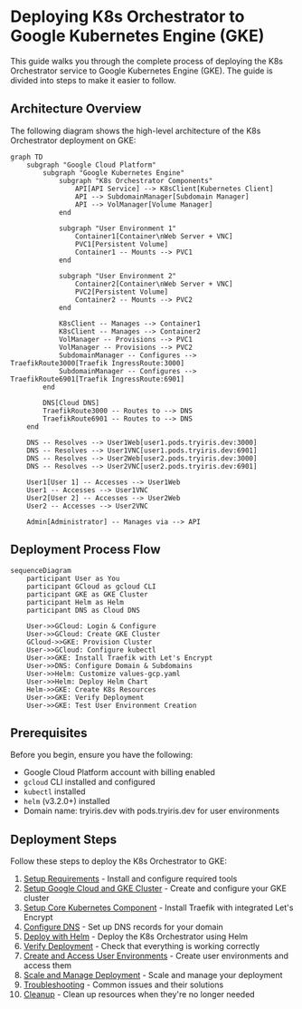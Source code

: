 # Deploying K8s Orchestrator to Google Kubernetes Engine (GKE)

This guide walks you through the complete process of deploying the K8s Orchestrator service to Google Kubernetes Engine (GKE). The guide is divided into steps to make it easier to follow.

## Architecture Overview

The following diagram shows the high-level architecture of the K8s Orchestrator deployment on GKE:

```mermaid
graph TD
    subgraph "Google Cloud Platform"
        subgraph "Google Kubernetes Engine"
            subgraph "K8s Orchestrator Components"
                API[API Service] --> K8sClient[Kubernetes Client]
                API --> SubdomainManager[Subdomain Manager]
                API --> VolManager[Volume Manager]
            end

            subgraph "User Environment 1"
                Container1[Container\nWeb Server + VNC]
                PVC1[Persistent Volume]
                Container1 -- Mounts --> PVC1
            end

            subgraph "User Environment 2"
                Container2[Container\nWeb Server + VNC]
                PVC2[Persistent Volume]
                Container2 -- Mounts --> PVC2
            end

            K8sClient -- Manages --> Container1
            K8sClient -- Manages --> Container2
            VolManager -- Provisions --> PVC1
            VolManager -- Provisions --> PVC2
            SubdomainManager -- Configures --> TraefikRoute3000[Traefik IngressRoute:3000]
            SubdomainManager -- Configures --> TraefikRoute6901[Traefik IngressRoute:6901]
        end

        DNS[Cloud DNS]
        TraefikRoute3000 -- Routes to --> DNS
        TraefikRoute6901 -- Routes to --> DNS
    end

    DNS -- Resolves --> User1Web[user1.pods.tryiris.dev:3000]
    DNS -- Resolves --> User1VNC[user1.pods.tryiris.dev:6901]
    DNS -- Resolves --> User2Web[user2.pods.tryiris.dev:3000]
    DNS -- Resolves --> User2VNC[user2.pods.tryiris.dev:6901]

    User1[User 1] -- Accesses --> User1Web
    User1 -- Accesses --> User1VNC
    User2[User 2] -- Accesses --> User2Web
    User2 -- Accesses --> User2VNC

    Admin[Administrator] -- Manages via --> API
```

## Deployment Process Flow

```mermaid
sequenceDiagram
    participant User as You
    participant GCloud as gcloud CLI
    participant GKE as GKE Cluster
    participant Helm as Helm
    participant DNS as Cloud DNS

    User->>GCloud: Login & Configure
    User->>GCloud: Create GKE Cluster
    GCloud->>GKE: Provision Cluster
    User->>GCloud: Configure kubectl
    User->>GKE: Install Traefik with Let's Encrypt
    User->>DNS: Configure Domain & Subdomains
    User->>Helm: Customize values-gcp.yaml
    User->>Helm: Deploy Helm Chart
    Helm->>GKE: Create K8s Resources
    User->>GKE: Verify Deployment
    User->>GKE: Test User Environment Creation
```

## Prerequisites

Before you begin, ensure you have the following:

- Google Cloud Platform account with billing enabled
- `gcloud` CLI installed and configured
- `kubectl` installed
- `helm` (v3.2.0+) installed
- Domain name: tryiris.dev with pods.tryiris.dev for user environments

## Deployment Steps

Follow these steps to deploy the K8s Orchestrator to GKE:

1. [Setup Requirements](01-prerequisites.md) - Install and configure required tools
2. [Setup Google Cloud and GKE Cluster](02-setup-gcp-gke.md) - Create and configure your GKE cluster
3. [Setup Core Kubernetes Component](03-core-kubernetes-components.md) - Install Traefik with integrated Let's Encrypt
4. [Configure DNS](04-configure-dns.md) - Set up DNS records for your domain
5. [Deploy with Helm](05-deploy-with-helm.md) - Deploy the K8s Orchestrator using Helm
6. [Verify Deployment](06-verify-deployment.md) - Check that everything is working correctly
7. [Create and Access User Environments](07-user-environments.md) - Create user environments and access them
8. [Scale and Manage Deployment](08-scaling-management.md) - Scale and manage your deployment
9. [Troubleshooting](09-troubleshooting.md) - Common issues and their solutions
10. [Cleanup](10-cleanup.md) - Clean up resources when they're no longer needed